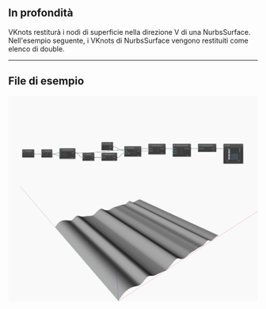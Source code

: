 ## In profondità
VKnots restiturà i nodi di superficie nella direzione V di una NurbsSurface. Nell'esempio seguente, i VKnots di NurbsSurface vengono restituiti come elenco di double.
___
## File di esempio

![VKnots](./Autodesk.DesignScript.Geometry.NurbsSurface.VKnots_img.jpg)

